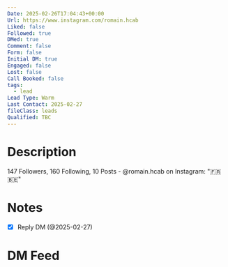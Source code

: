 ```yaml
---
Date: 2025-02-26T17:04:43+00:00
Url: https://www.instagram.com/romain.hcab
Liked: false
Followed: true
DMed: true
Comment: false
Form: false
Initial DM: true
Engaged: false
Lost: false
Call Booked: false
tags:
  - lead
Lead Type: Warm
Last Contact: 2025-02-27
fileClass: leads
Qualified: TBC
---
```

# Description
147 Followers, 160 Following, 10 Posts - @romain.hcab on Instagram: "🇫🇷🇧🇪"
# Notes
- [x] Reply DM (@2025-02-27)
# DM Feed